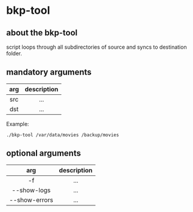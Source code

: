 # bkp-tool
## about the bkp-tool
script loops through all subdirectories of source and syncs to destination folder.

## mandatory arguments
| arg | description |
| :-: | :-: |
| src | ... |
| dst | ... |

Example:
```
./bkp-tool /var/data/movies /backup/movies
```

## optional arguments
| arg | description |
| :-: | :-: |
| -f | ... |
| --show-logs | ... |
| --show-errors | ... |